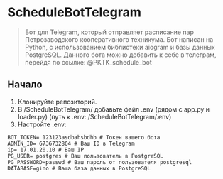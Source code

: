 # ScheduleBotTelegram
> Бот для Telegram, который отправляет расписание пар Петрозаводского кооперативного техникума.
> Бот написан на Python, с использованием библиотеки aiogram и базы данных PostgreSQL.
> Данного бота можно добавить к себе в телеграм, перейдя по ссылке: @PKTK_schedule_bot

## Начало
1. Клонируйте репозиторий.
2. В /ScheduleBotTelegram/ добавьте файл .env (рядом с app.py и loader.py) (путь к .env: /ScheduleBotTelegram/.env)
3. Настройте .env:
```
BOT_TOKEN= 123123asdbahsbdhb # Токен вашего бота
ADMIN_ID= 6736732864 # Ваш ID в Telegram
ip= 17.01.20.10 # Ваш IP
PG_USER= postgres # Ваш пользователь в PostgreSQL
PG_PASSWORD=passwd # Ваш пароль от пользователя postgresql
DATABASE=gino # Ваша база данных в PostgreSQL
```





